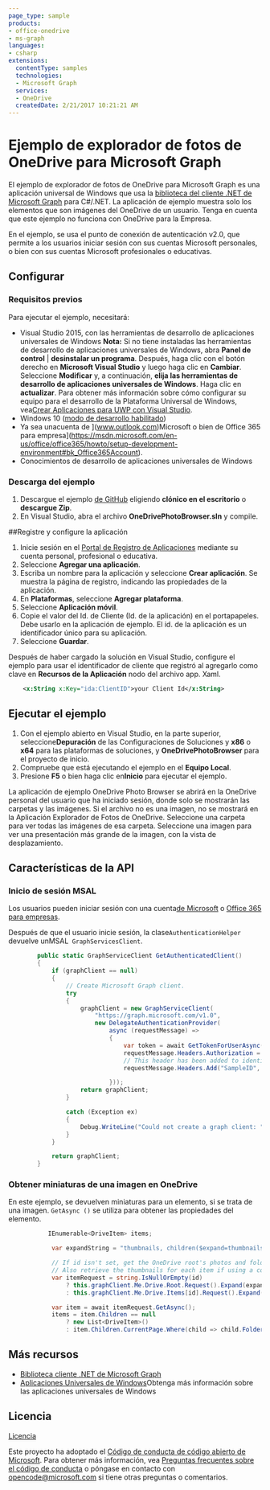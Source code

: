 ```yaml
---
page_type: sample
products:
- office-onedrive
- ms-graph
languages:
- csharp
extensions:
  contentType: samples
  technologies:
  - Microsoft Graph
  services:
  - OneDrive
  createdDate: 2/21/2017 10:21:21 AM
---
```

# Ejemplo de explorador de fotos de OneDrive para Microsoft Graph

El ejemplo de explorador de fotos de OneDrive para Microsoft Graph es una aplicación universal de Windows que usa la [biblioteca del cliente .NET de Microsoft Graph](https://github.com/microsoftgraph/msgraph-sdk-dotnet) para C#/.NET.
La aplicación de ejemplo muestra solo los elementos que son imágenes del OneDrive de un usuario. Tenga en cuenta que este ejemplo no funciona con OneDrive para la Empresa.

En el ejemplo, se usa el punto de conexión de autenticación v2.0, que permite a los usuarios iniciar sesión con sus cuentas Microsoft personales, o bien con sus cuentas Microsoft profesionales o educativas.


## Configurar

### Requisitos previos

Para ejecutar el ejemplo, necesitará: 

* Visual Studio 2015, con las herramientas de desarrollo de aplicaciones universales de Windows **Nota:** Si no tiene instaladas las herramientas de desarrollo de aplicaciones universales de Windows, abra **Panel de control** | **desinstalar un programa**. Después, haga clic con el botón derecho en **Microsoft Visual Studio** y luego haga clic en **Cambiar**. Seleccione **Modificar** y, a continuación, **elija las herramientas de desarrollo de aplicaciones universales de Windows**. Haga clic en **actualizar**. Para obtener más información sobre cómo configurar su equipo para el desarrollo de la Plataforma Universal de Windows, vea[Crear Aplicaciones para UWP con Visual Studio](https://msdn.microsoft.com/en-us/library/windows/apps/dn609832.aspx).
* Windows 10 ([modo de desarrollo habilitado](https://msdn.microsoft.com/library/windows/apps/xaml/dn706236.aspx))
* Ya sea una[](www.outlook.com)cuenta de ](www.outlook.com)Microsoft[](https://msdn.microsoft.com/en-us/office/office365/howto/setup-development-environment#bk_Office365Account) o bien de Office 365 para empresa](https://msdn.microsoft.com/en-us/office/office365/howto/setup-development-environment#bk_Office365Account).
* Conocimientos de desarrollo de aplicaciones universales de Windows

### Descarga del ejemplo

1. Descargue el ejemplo [de GitHub](https://github.com/OneDrive/graph-sample-photobrowser-uwp) eligiendo **clónico en el escritorio** o **descargue Zip**. 
2. En Visual Studio, abra el archivo **OneDrivePhotoBrowser.sln** y compile.

\##Registre y configure la aplicación

1. Inicie sesión en el [Portal de Registro de Aplicaciones](https://apps.dev.microsoft.com/) mediante su cuenta personal, profesional o educativa.  
2. Seleccione **Agregar una aplicación**.  
3. Escriba un nombre para la aplicación y seleccione **Crear aplicación**. Se muestra la página de registro, indicando las propiedades de la aplicación.  
4. En **Plataformas**, seleccione **Agregar plataforma**.  
5. Seleccione **Aplicación móvil**.  
6. Copie el valor del Id. de Cliente (Id. de la aplicación) en el portapapeles. Debe usarlo en la aplicación de ejemplo. El id. de la aplicación es un identificador único para su aplicación.   
7. Seleccione **Guardar**.  

Después de haber cargado la solución en Visual Studio, configure el ejemplo para usar el identificador de cliente que registró al agregarlo como clave en **Recursos de la Aplicación** nodo del archivo app. Xaml.

```xml
    <x:String x:Key="ida:ClientID">your Client Id</x:String>
```

## Ejecutar el ejemplo

1. Con el ejemplo abierto en Visual Studio, en la parte superior, seleccione**Depuración** de las Configuraciones de Soluciones y **x86** o **x64** para las plataformas de soluciones, y **OneDrivePhotoBrowser** para el proyecto de inicio. 
2. Compruebe que está ejecutando el ejemplo en el **Equipo Local**.
3. Presione **F5** o bien haga clic en**Inicio** para ejecutar el ejemplo.

La aplicación de ejemplo OneDrive Photo Browser se abrirá en la OneDrive personal del usuario que ha iniciado sesión, donde solo se mostrarán las carpetas y las imágenes. Si el archivo no es una imagen, no se mostrará en la Aplicación Explorador de Fotos de OneDrive. Seleccione una carpeta para ver todas las imágenes de esa carpeta. Seleccione una imagen para ver una presentación más grande de la imagen, con la vista de desplazamiento.


## Características de la API 

### Inicio de sesión MSAL

Los usuarios pueden iniciar sesión con una cuenta[de Microsoft](www.outlook.com) o [Office 365 para empresas](https://msdn.microsoft.com/en-us/office/office365/howto/setup-development-environment#bk_Office365Account).

Después de que el usuario inicie sesión, la clase`AuthenticationHelper` devuelve unMSAL` GraphServicesClient`.

```csharp
        public static GraphServiceClient GetAuthenticatedClient()
        {
            if (graphClient == null)
            {
                // Create Microsoft Graph client.
                try
                {
                    graphClient = new GraphServiceClient(
                        "https://graph.microsoft.com/v1.0",
                        new DelegateAuthenticationProvider(
                            async (requestMessage) =>
                            {
                                var token = await GetTokenForUserAsync();
                                requestMessage.Headers.Authorization = new AuthenticationHeaderValue("bearer", token);
                                // This header has been added to identify our sample in the Microsoft Graph service.  If extracting this code for your project please remove.
                                requestMessage.Headers.Add("SampleID", "uwp-csharp-photobrowser-sample");

                            }));
                    return graphClient;
                }

                catch (Exception ex)
                {
                    Debug.WriteLine("Could not create a graph client: " + ex.Message);
                }
            }

            return graphClient;
        }
```

### Obtener miniaturas de una imagen en OneDrive

En este ejemplo, se devuelven miniaturas para un elemento, si se trata de una imagen. `GetAsync ()` se utiliza para obtener las propiedades del elemento.

```csharp
           IEnumerable<DriveItem> items;

            var expandString = "thumbnails, children($expand=thumbnails)";

            // If id isn't set, get the OneDrive root's photos and folders. Otherwise, get those for the specified item ID.
            // Also retrieve the thumbnails for each item if using a consumer client.
            var itemRequest = string.IsNullOrEmpty(id)
                ? this.graphClient.Me.Drive.Root.Request().Expand(expandString)
                : this.graphClient.Me.Drive.Items[id].Request().Expand(expandString);

            var item = await itemRequest.GetAsync();
            items = item.Children == null
                ? new List<DriveItem>()
                : item.Children.CurrentPage.Where(child => child.Folder != null || child.Image != null);
```

## Más recursos

* [Biblioteca cliente .NET de Microsoft Graph](https://github.com/microsoftgraph/msgraph-sdk-dotnet)
* [Aplicaciones Universales de Windows](https://msdn.microsoft.com/en-us/library/windows/apps/dn726767.aspx)Obtenga más información sobre las aplicaciones universales de Windows

## Licencia

[Licencia](LICENSE.txt)

Este proyecto ha adoptado el [Código de conducta de código abierto de Microsoft](https://opensource.microsoft.com/codeofconduct/). Para obtener más información, vea [Preguntas frecuentes sobre el código de conducta](https://opensource.microsoft.com/codeofconduct/faq/) o póngase en contacto con [opencode@microsoft.com](mailto:opencode@microsoft.com) si tiene otras preguntas o comentarios.

